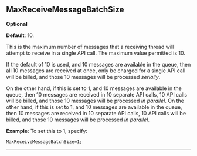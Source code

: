 ## MaxReceiveMessageBatchSize 

**Optional**

**Default**: 10.
 
This is the maximum number of messages that a receiving thread will attempt to receive in a single API call. The maximum value permitted is 10. 

If the default of 10 is used, and 10 messages are available in the queue, then all 10 messages are received at once, only be charged for a single API call will be billed, and those 10 messages will be processed *serially*.

On the other hand, if this is set to 1, and 10 messages are available in the queue, then 10 messages are received in 10 separate API calls, 10 API calls will be billed, and those 10 messages will be processed *in parallel*.
On the other hand, if this is set to 1, and 10 messages are available in the queue, then 10 messages are received in 10 separate API calls, 10 API calls will be billed, and those 10 messages will be processed *in parallel*.

**Example**: To set this to 1, specify:

    MaxReceiveMessageBatchSize=1;

***